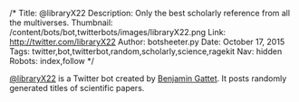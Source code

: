 /*
Title: @libraryX22
Description: Only the best scholarly reference from all the multiverses.
Thumbnail: /content/bots/bot,twitterbots/images/libraryX22.png
Link: http://twitter.com/libraryX22
Author: botsheeter.py
Date: October 17, 2015
Tags: twitter,bot,twitterbot,random,scholarly,science,ragekit
Nav: hidden
Robots: index,follow
*/

[@libraryX22](https://twitter.com/libraryX22) is a Twitter bot created by [Benjamin Gattet](https://twitter.com/ragekit). It posts randomly generated titles of scientific papers.
